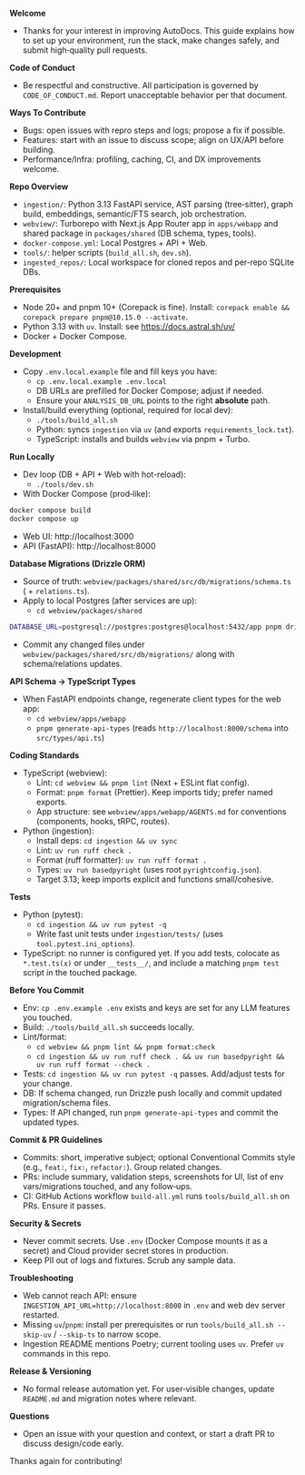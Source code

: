**Welcome**

- Thanks for your interest in improving AutoDocs. This guide explains how to set up your environment, run the stack, make changes safely, and submit high‑quality pull requests.

**Code of Conduct**

- Be respectful and constructive. All participation is governed by `CODE_OF_CONDUCT.md`. Report unacceptable behavior per that document.

**Ways To Contribute**

- Bugs: open issues with repro steps and logs; propose a fix if possible.
- Features: start with an issue to discuss scope; align on UX/API before building.
- Performance/Infra: profiling, caching, CI, and DX improvements welcome.

**Repo Overview**

- `ingestion/`: Python 3.13 FastAPI service, AST parsing (tree‑sitter), graph build, embeddings, semantic/FTS search, job orchestration.
- `webview/`: Turborepo with Next.js App Router app in `apps/webapp` and shared package in `packages/shared` (DB schema, types, tools).
- `docker-compose.yml`: Local Postgres + API + Web.
- `tools/`: helper scripts (`build_all.sh`, `dev.sh`).
- `ingested_repos/`: Local workspace for cloned repos and per‑repo SQLite DBs.

**Prerequisites**

- Node 20+ and pnpm 10+ (Corepack is fine). Install: `corepack enable && corepack prepare pnpm@10.15.0 --activate`.
- Python 3.13 with `uv`. Install: see https://docs.astral.sh/uv/
- Docker + Docker Compose.

**Development**

- Copy `.env.local.example` file and fill keys you have:
  - `cp .env.local.example .env.local`
  - DB URLs are prefilled for Docker Compose; adjust if needed.
  - Ensure your `ANALYSIS_DB_URL` points to the right **absolute** path.
- Install/build everything (optional, required for local dev):
  - `./tools/build_all.sh`
  - Python: syncs `ingestion` via `uv` (and exports `requirements_lock.txt`).
  - TypeScript: installs and builds `webview` via pnpm + Turbo.

**Run Locally**

- Dev loop (DB + API + Web with hot-reload):
  - `./tools/dev.sh`
- With Docker Compose (prod‑like):

```bash
docker compose build
docker compose up
```
  - Web UI: http://localhost:3000
  - API (FastAPI): http://localhost:8000

**Database Migrations (Drizzle ORM)**

- Source of truth: `webview/packages/shared/src/db/migrations/schema.ts` ( + `relations.ts`).
- Apply to local Postgres (after services are up):
  - `cd webview/packages/shared`

```bash
DATABASE_URL=postgresql://postgres:postgres@localhost:5432/app pnpm drizzle-kit push --config drizzle.main.config.ts
```
- Commit any changed files under `webview/packages/shared/src/db/migrations/` along with schema/relations updates.

**API Schema → TypeScript Types**

- When FastAPI endpoints change, regenerate client types for the web app:
  - `cd webview/apps/webapp`
  - `pnpm generate-api-types` (reads `http://localhost:8000/schema` into `src/types/api.ts`)

**Coding Standards**

- TypeScript (webview):
  - Lint: `cd webview && pnpm lint` (Next + ESLint flat config).
  - Format: `pnpm format` (Prettier). Keep imports tidy; prefer named exports.
  - App structure: see `webview/apps/webapp/AGENTS.md` for conventions (components, hooks, tRPC, routes).
- Python (ingestion):
  - Install deps: `cd ingestion && uv sync`
  - Lint: `uv run ruff check .`
  - Format (ruff formatter): `uv run ruff format .`
  - Types: `uv run basedpyright` (uses root `pyrightconfig.json`).
  - Target 3.13; keep imports explicit and functions small/cohesive.

**Tests**

- Python (pytest):
  - `cd ingestion && uv run pytest -q`
  - Write fast unit tests under `ingestion/tests/` (uses `tool.pytest.ini_options`).
- TypeScript: no runner is configured yet. If you add tests, colocate as `*.test.ts(x)` or under `__tests__/`, and include a matching `pnpm test` script in the touched package.

**Before You Commit**

- Env: `cp .env.example .env` exists and keys are set for any LLM features you touched.
- Build: `./tools/build_all.sh` succeeds locally.
- Lint/format:
  - `cd webview && pnpm lint && pnpm format:check`
  - `cd ingestion && uv run ruff check . && uv run basedpyright && uv run ruff format --check .`
- Tests: `cd ingestion && uv run pytest -q` passes. Add/adjust tests for your change.
- DB: If schema changed, run Drizzle push locally and commit updated migration/schema files.
- Types: If API changed, run `pnpm generate-api-types` and commit the updated types.

**Commit & PR Guidelines**

- Commits: short, imperative subject; optional Conventional Commits style (e.g., `feat:`, `fix:`, `refactor:`). Group related changes.
- PRs: include summary, validation steps, screenshots for UI, list of env vars/migrations touched, and any follow‑ups.
- CI: GitHub Actions workflow `build-all.yml` runs `tools/build_all.sh` on PRs. Ensure it passes.

**Security & Secrets**

- Never commit secrets. Use `.env` (Docker Compose mounts it as a secret) and Cloud provider secret stores in production.
- Keep PII out of logs and fixtures. Scrub any sample data.

**Troubleshooting**

- Web cannot reach API: ensure `INGESTION_API_URL=http://localhost:8000` in `.env` and web dev server restarted.
- Missing `uv`/`pnpm`: install per prerequisites or run `tools/build_all.sh --skip-uv` / `--skip-ts` to narrow scope.
- Ingestion README mentions Poetry; current tooling uses `uv`. Prefer `uv` commands in this repo.

**Release & Versioning**

- No formal release automation yet. For user‑visible changes, update `README.md` and migration notes where relevant.

**Questions**

- Open an issue with your question and context, or start a draft PR to discuss design/code early.

Thanks again for contributing!
